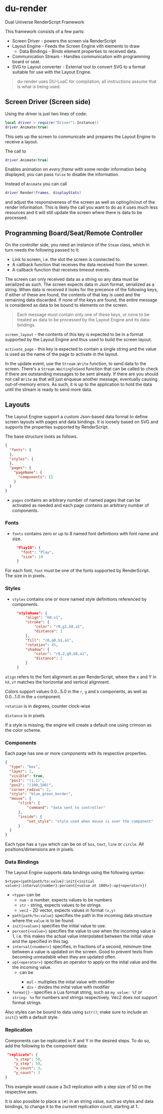 # du-render
Dual Universe RenderScript Framework

This framework consists of a few parts:
- Screen Driver - powers the screen via RenderScript
- Layout Engine - Feeds the Screen Engine vith elements to draw
  - Data Bindings - Binds element properties to received data.
- Communication Stream - Handles communication with programming board or seat.
- SVG to Layout converter - External tool to convert SVG to a format suitable for use with the Layout Engine.

> du-render uses DU-LuaC for compilation; all instructions assume that is what is being used.

## Screen Driver (Screen side)

Using the driver is just two lines of code:

```lua
local driver = require("Driver").Instance()
driver.Animate(true)
```

This sets up the screen to communicate and prepares the Layout Engine to receive a layout.

The call to
```lua
driver.Animate(true)
```
Enables animation on _every frame_ with some render information being displayed; you can pass `false` to disable the information.

Instead of `Animate` you can call
```lua
driver.Render(frames, displayStats)
```
and adjust the responsiveness of the screen as well as opting/in/out of the render information. This is likely the call you want to do as it uses much less resources and it will still update the screen where there is data to be processed.

## Programming Board/Seat/Remote Controller

On the controller side, you need an instance of the `Steam` class, which in turn needs the following passed to it:
- Link to screen, i.e. the slot the screen is connected to.
- A callback function that receives the data received from the screen.
- A callback function that receives timeout events.

The screen can only received data as a string so any data must be serialized as such. The screen expects data in Json format, serialized as a string. When data is received it looks for the precence of the following keys, if either of these are found, the contents of that key is used and the remaining data discarded. If none of the keys are found, the entire message is considered as data to be bound to elements on the screen.
> Each message must contain only one of these keys, or none to be treated as data to be processed by the Layout Engine and its data-bindings.

`screen_layout` - the contents of this key is expected to be in a format supported by the Layout Engine and thus used to build the screen layout.

`activate_page` - this key is expected to contain a single string and the value is used as the name of the page to activate in the layout.


In the update event, use the `Stream.Write` function, to send data to the screen. There's a `Stream.WaitingToSend` function that can be called to check if there are outstanding messages to be sent already. If there are you should not call `Write` as that will just enqueue another message, eventually causing out-of-memory errors. As such, it is up to the application to hold the data until the stream is ready to send more data.

## Layouts

The Layout Engine support a custom Json-based data format to define screen layouts with pages and data bindings. It is loosely based on SVG and supports the properties supported by RenderScript.

The base structure looks as follows.

```json
{
  "fonts": {
  },
  "styles": {
  },
  "pages": {
    "pageName": {
      "components": []
    }
  }
}
```

- `pages` contains an arbitrary number of named pages that can be activated as needed and each page contains an arbitrary number of components.

### Fonts

- `fonts` contains zero or up to 8 named font definitions with font name and size.
  ```json
    "Play10": {
      "font": "Play",
      "size": 10
    }
    ```

For each font, `font` must be one of the fonts supported by RenderScript. The size in in pixels.

### Styles

- `styles` contains one or more named style definitions referenced by components.
  ```json
    "styleName": {
        "align": "h0,v1",
        "stroke": {
            "color": "r0,g1,b0,a1",
            "distance": 1
        },
        "fill": "r0,g0,b1,a1",
        "rotation": 45,
        "shadow": {
            "color": "r0.2,g0,b0,a1",
            "distance": 2
        }
    }
    ```

`align` refers to the font alignment as per RenderScript, where the x and Y in `hX,vY` matches the horizontal and vertical alignment.

Colors support values 0.0...5.0 in the `r`, `g` and `b` components, as well as 0.0...1.0 in the `a` component.

`rotation` is in degrees, counter clock-wise

`distance` is in pixels

If a style is missing, the engine will create a default one using crimosn as the color scheme.

### Components

Each page has one or more components with its respective properties.

```json
{
  "type": "box",
  "layer": 1,
  "visible": true,
  "pos1": "(1,1)",
  "pos2": "(100,100)",
  "corner_radius": 2,
  "style": "blue_green_border",
  "mouse": {
      "click": {
          "command": "data sent to controller"
      },
      "inside": {
          "set_style": "style used when mouse is over the component"
      }
  }
}
```

Each type has a `type` which can be on of `box`, `text`, `line` or `circle`.
All positions/dimensions are in pixels.

### Data Bindings

The Layout Engine supports data bindings using the following syntax:

`$<type>(path{path/to:value}:init{<initial value>}:interval{number}:percent{<value at 100%>}:op{<operator>})`

- `<type>` can be
  - `num` - a number, expects values to be numbers
  - `str` - string, expects values to be strings
  - `vec2` - 2D vector, expects values in format `(x,y)`
- `path{path/to:value}` specifies the path in the incoming data structure where the `value` is to be found.
- `init{<value>}` specifies the initial value to use.
- `percent{<value>}` specifies the value to use when the incoming value is 1, i.e. this makes the actual value interpolated between the initial value and the specified in this tag.
- `interval{<number>}` specifies, in fractions of a second, minimum time between a value is updated on the screen. Good to prevent texts from becoming unreadable when they are updated often.
- `op{<operator>}` specifies an operator to apply on the inital value and the the incoming value.
  - <operator> can be
    - `mul` - multiplies the inital value with modifier
    - `div` - divides the inital value with modifier
- `format{}` - specifies a Lua format string, such as `my value: %f` or `string: %s` for numbers and strings respectively. Vec2 does not support format strings.

Also styles can be bound to data using `$str()`; make sure to include an `init{}` with a default style.

### Replication

Components can be replicated in X and Y in the desired steps. To do so, add the following to the component data:

```json
 "replicate": {
    "x_step": 50,
    "y_step": 50,
    "x_count": 3,
    "y_count": 3
}
```

This example would cause a 3x3 replication with a step size of 50 on the respective axes.

It is also possible to place a `[#]` in an string value, such as styles and data bindings, to change it to the current replication count, starting at 1.